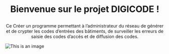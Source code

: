 # <p align="center">Bienvenue sur le projet DIGICODE !</p>

<p align="center">Ce Créer un programme permettant à l’administrateur du réseau de générer et de crypter les codes d’entrées des bâtiments, de surveiller les erreurs de saisie des codes d’accès et de diffusion des codes.</p>

![This is an image](https://res.cloudinary.com/canonical/image/fetch/f_auto,q_auto,fl_sanitize,w_819,h_511/https://dashboard.snapcraft.io/site_media/appmedia/2022/03/Screen_Shot_2022-03-16_at_7.49.24_AM_2.png)